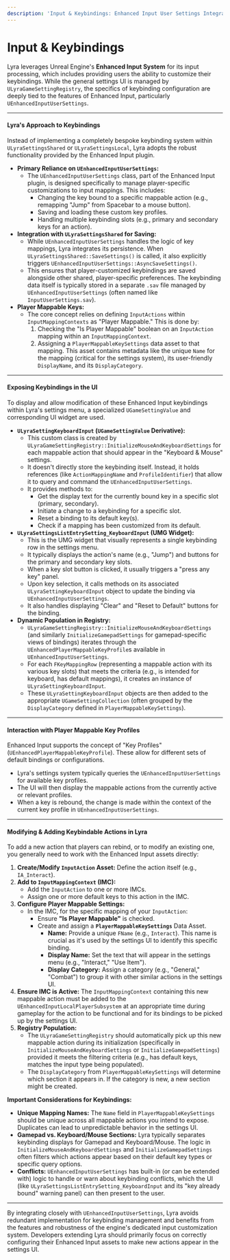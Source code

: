 ```yaml
---
description: 'Input & Keybindings: Enhanced Input User Settings Integration'
---
```


# Input & Keybindings

Lyra leverages Unreal Engine's **Enhanced Input System** for its input processing, which includes providing users the ability to customize their keybindings. While the general settings UI is managed by `ULyraGameSettingRegistry`, the specifics of keybinding configuration are deeply tied to the features of Enhanced Input, particularly `UEnhancedInputUserSettings`.

***

#### **Lyra's Approach to Keybindings**

Instead of implementing a completely bespoke keybinding system within `ULyraSettingsShared` or `ULyraSettingsLocal`, Lyra adopts the robust functionality provided by the Enhanced Input plugin.

* **Primary Reliance on `UEnhancedInputUserSettings`:**
  * The `UEnhancedInputUserSettings` class, part of the Enhanced Input plugin, is designed specifically to manage player-specific customizations to input mappings. This includes:
    * Changing the key bound to a specific mappable action (e.g., remapping "Jump" from Spacebar to a mouse button).
    * Saving and loading these custom key profiles.
    * Handling multiple keybinding slots (e.g., primary and secondary keys for an action).
* **Integration with `ULyraSettingsShared` for Saving:**
  * While `UEnhancedInputUserSettings` handles the logic of key mappings, Lyra integrates its persistence. When `ULyraSettingsShared::SaveSettings()` is called, it also explicitly triggers `UEnhancedInputUserSettings::AsyncSaveSettings()`.
  * This ensures that player-customized keybindings are saved alongside other shared, player-specific preferences. The keybinding data itself is typically stored in a separate `.sav` file managed by `UEnhancedInputUserSettings` (often named like `InputUserSettings.sav`).
* **Player Mappable Keys:**
  * The core concept relies on defining `InputActions` within `InputMappingContexts` as "Player Mappable." This is done by:
    1. Checking the "Is Player Mappable" boolean on an `InputAction` mapping within an `InputMappingContext`.
    2. Assigning a `PlayerMappableKeySettings` data asset to that mapping. This asset contains metadata like the unique `Name` for the mapping (critical for the settings system), its user-friendly `DisplayName`, and its `DisplayCategory`.

***

#### **Exposing Keybindings in the UI**

To display and allow modification of these Enhanced Input keybindings within Lyra's settings menu, a specialized `UGameSettingValue` and corresponding UI widget are used.

* **`ULyraSettingKeyboardInput` (`UGameSettingValue` Derivative):**
  * This custom class is created by `ULyraGameSettingRegistry::InitializeMouseAndKeyboardSettings` for each mappable action that should appear in the "Keyboard & Mouse" settings.
  * It doesn't directly store the keybinding itself. Instead, it holds references (like `ActionMappingName` and `ProfileIdentifier`) that allow it to query and command the `UEnhancedInputUserSettings`.
  * It provides methods to:
    * Get the display text for the currently bound key in a specific slot (primary, secondary).
    * Initiate a change to a keybinding for a specific slot.
    * Reset a binding to its default key(s).
    * Check if a mapping has been customized from its default.
* **`ULyraSettingsListEntrySetting_KeyboardInput` (UMG Widget):**
  * This is the UMG widget that visually represents a single keybinding row in the settings menu.
  * It typically displays the action's name (e.g., "Jump") and buttons for the primary and secondary key slots.
  * When a key slot button is clicked, it usually triggers a "press any key" panel.
  * Upon key selection, it calls methods on its associated `ULyraSettingKeyboardInput` object to update the binding via `UEnhancedInputUserSettings`.
  * It also handles displaying "Clear" and "Reset to Default" buttons for the binding.
* **Dynamic Population in Registry:**
  * `ULyraGameSettingRegistry::InitializeMouseAndKeyboardSettings` (and similarly `InitializeGamepadSettings` for gamepad-specific views of bindings) iterates through the `UEnhancedPlayerMappableKeyProfile`s available in `UEnhancedInputUserSettings`.
  * For each `FKeyMappingRow` (representing a mappable action with its various key slots) that meets the criteria (e.g., is intended for keyboard, has default mappings), it creates an instance of `ULyraSettingKeyboardInput`.
  * These `ULyraSettingKeyboardInput` objects are then added to the appropriate `UGameSettingCollection` (often grouped by the `DisplayCategory` defined in `PlayerMappableKeySettings`).

***

#### **Interaction with Player Mappable Key Profiles**

Enhanced Input supports the concept of "Key Profiles" (`UEnhancedPlayerMappableKeyProfile`). These allow for different sets of default bindings or configurations.

* Lyra's settings system typically queries the `UEnhancedInputUserSettings` for available key profiles.
* The UI will then display the mappable actions from the currently active or relevant profiles.
* When a key is rebound, the change is made within the context of the current key profile in `UEnhancedInputUserSettings`.

***

#### **Modifying & Adding Keybindable Actions in Lyra**

To add a new action that players can rebind, or to modify an existing one, you generally need to work with the Enhanced Input assets directly:

1. **Create/Modify `InputAction` Asset:** Define the action itself (e.g., `IA_Interact`).
2. **Add to `InputMappingContext` (IMC):**
   * Add the `InputAction` to one or more IMCs.
   * Assign one or more default keys to this action in the IMC.
3. **Configure Player Mappable Settings:**
   * In the IMC, for the specific mapping of your `InputAction`:
     * Ensure **"Is Player Mappable"** is checked.
     * Create and assign a **`PlayerMappableKeySettings`** Data Asset.
       * **Name:** Provide a unique `FName` (e.g., `Interact`). This name is crucial as it's used by the settings UI to identify this specific binding.
       * **Display Name:** Set the text that will appear in the settings menu (e.g., "Interact," "Use Item").
       * **Display Category:** Assign a category (e.g., "General," "Combat") to group it with other similar actions in the settings UI.
4. **Ensure IMC is Active:** The `InputMappingContext` containing this new mappable action must be added to the `UEnhancedInputLocalPlayerSubsystem` at an appropriate time during gameplay for the action to be functional and for its bindings to be picked up by the settings UI.
5. **Registry Population:**
   * The `ULyraGameSettingRegistry` should automatically pick up this new mappable action during its initialization (specifically in `InitializeMouseAndKeyboardSettings` or `InitializeGamepadSettings`) provided it meets the filtering criteria (e.g., has default keys, matches the input type being populated).
   * The `DisplayCategory` from `PlayerMappableKeySettings` will determine which section it appears in. If the category is new, a new section might be created.

**Important Considerations for Keybindings:**

* **Unique Mapping Names:** The `Name` field in `PlayerMappableKeySettings` should be unique across all mappable actions you intend to expose. Duplicates can lead to unpredictable behavior in the settings UI.
* **Gamepad vs. Keyboard/Mouse Sections:** Lyra typically separates keybinding displays for Gamepad and Keyboard/Mouse. The logic in `InitializeMouseAndKeyboardSettings` and `InitializeGamepadSettings` often filters which actions appear based on their default key types or specific query options.
* **Conflicts:** `UEnhancedInputUserSettings` has built-in (or can be extended with) logic to handle or warn about keybinding conflicts, which the UI (like `ULyraSettingsListEntrySetting_KeyboardInput` and its "key already bound" warning panel) can then present to the user.

***

By integrating closely with `UEnhancedInputUserSettings`, Lyra avoids redundant implementation for keybinding management and benefits from the features and robustness of the engine's dedicated input customization system. Developers extending Lyra should primarily focus on correctly configuring their Enhanced Input assets to make new actions appear in the settings UI.
